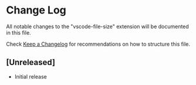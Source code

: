 # Change Log

All notable changes to the "vscode-file-size" extension will be documented in this file.

Check [Keep a Changelog](http://keepachangelog.com/) for recommendations on how to structure this file.

## [Unreleased]

- Initial release